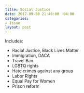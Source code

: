 ```yaml
---
title: Social Justice
date: 2017-09-30 21:46:00 -04:00
categories:
- Issue
layout: post
---
```


Includes:
* Racial Justice, Black Lives Matter
* Immigration, DACA
* Travel Ban 
* LGBTQ rights
* Hate crimes against any group
* Labor Rights
* Equal Pay for Women
* Prison reform
